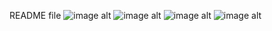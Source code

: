 README file
![image alt](https://github.com/Mattigeorge/hemsida/blob/main/IMG_6171.jpg?raw=true)
![image alt](https://github.com/Mattigeorge/hemsida/blob/main/IMG_6172.jpg?raw=true)
![image alt](https://github.com/Mattigeorge/hemsida/blob/main/IMG_6173.jpg?raw=true)
![image alt](https://github.com/Mattigeorge/hemsida/blob/main/IMG_6174.jpg?raw=true)
